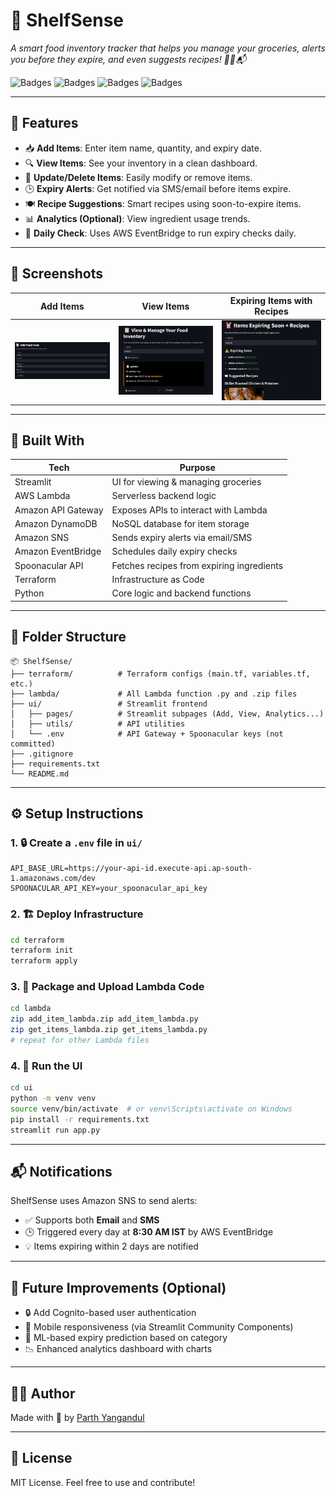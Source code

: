 # 🛒 ShelfSense

*A smart food inventory tracker that helps you manage your groceries, alerts you before they expire, and even suggests recipes! 🍅⏰📬*

![Badges](https://img.shields.io/badge/Backend-AWS%20Lambda-yellow?style=flat-square&logo=amazonaws)
![Badges](https://img.shields.io/badge/Frontend-Streamlit-red?style=flat-square&logo=streamlit)
![Badges](https://img.shields.io/badge/API-Spoonacular-green?style=flat-square)
![Badges](https://img.shields.io/badge/IaC-Terraform-purple?style=flat-square&logo=terraform)

---

## 🌟 Features

* 📥 **Add Items**: Enter item name, quantity, and expiry date.
* 🔍 **View Items**: See your inventory in a clean dashboard.
* 🔄 **Update/Delete Items**: Easily modify or remove items.
* 🕒 **Expiry Alerts**: Get notified via SMS/email before items expire.
* 🍽️ **Recipe Suggestions**: Smart recipes using soon-to-expire items.
* 📊 **Analytics (Optional)**: View ingredient usage trends.
* 🔁 **Daily Check**: Uses AWS EventBridge to run expiry checks daily.

---

## 📸 Screenshots

| Add Items | View Items | Expiring Items with Recipes |
| --------- | ---------- | --------------------------- |
| ![Add](images/add.png) | ![View](images/view.png) | ![Expire](images/exp.png) |

---

## 🔧 Built With

| Tech | Purpose |
| ---- | ------- |
| Streamlit | UI for viewing & managing groceries |
| AWS Lambda | Serverless backend logic |
| Amazon API Gateway | Exposes APIs to interact with Lambda |
| Amazon DynamoDB | NoSQL database for item storage |
| Amazon SNS | Sends expiry alerts via email/SMS |
| Amazon EventBridge | Schedules daily expiry checks |
| Spoonacular API | Fetches recipes from expiring ingredients |
| Terraform | Infrastructure as Code |
| Python | Core logic and backend functions |

---

## 📁 Folder Structure

```
📦 ShelfSense/
├── terraform/          # Terraform configs (main.tf, variables.tf, etc.)
├── lambda/             # All Lambda function .py and .zip files
├── ui/                 # Streamlit frontend
│   ├── pages/          # Streamlit subpages (Add, View, Analytics...)
│   ├── utils/          # API utilities
│   └── .env            # API Gateway + Spoonacular keys (not committed)
├── .gitignore
├── requirements.txt
└── README.md
```

---

## ⚙️ Setup Instructions

### 1. 🔒 Create a `.env` file in `ui/`

```env
API_BASE_URL=https://your-api-id.execute-api.ap-south-1.amazonaws.com/dev
SPOONACULAR_API_KEY=your_spoonacular_api_key
```

### 2. 🏗 Deploy Infrastructure

```bash
cd terraform
terraform init
terraform apply
```

### 3. 🧠 Package and Upload Lambda Code

```bash
cd lambda
zip add_item_lambda.zip add_item_lambda.py
zip get_items_lambda.zip get_items_lambda.py
# repeat for other Lambda files
```

### 4. 🚀 Run the UI

```bash
cd ui
python -m venv venv
source venv/bin/activate  # or venv\Scripts\activate on Windows
pip install -r requirements.txt
streamlit run app.py
```

---

## 📬 Notifications

ShelfSense uses Amazon SNS to send alerts:

* ✅ Supports both **Email** and **SMS**
* 🕒 Triggered every day at **8:30 AM IST** by AWS EventBridge
* 💡 Items expiring within 2 days are notified

---

## 🚀 Future Improvements (Optional)

* 🔒 Add Cognito-based user authentication
* 📱 Mobile responsiveness (via Streamlit Community Components)
* 🧠 ML-based expiry prediction based on category
* 📉 Enhanced analytics dashboard with charts

---

## 👨‍💻 Author

Made with 💚 by [Parth Yangandul](https://github.com/parthyang)

---

## 📄 License

MIT License. Feel free to use and contribute!